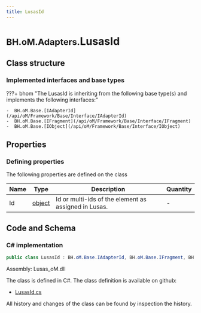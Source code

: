 ```yaml
---
title: LusasId
---
```


# <small>BH.oM.Adapters.</small>**LusasId**



## Class structure

### Implemented interfaces and base types

???+ bhom "The LusasId is inheriting from the following base type(s) and implements the following interfaces:"

    -  BH.oM.Base.[IAdapterId](/api/oM/Framework/Base/Interface/IAdapterId)
    -  BH.oM.Base.[IFragment](/api/oM/Framework/Base/Interface/IFragment)
    -  BH.oM.Base.[IObject](/api/oM/Framework/Base/Interface/IObject)


## Properties



### Defining properties

The following properties are defined on the class

| Name             | Type             | Description      | Quantity         |
|------------------|------------------|------------------|------------------|
| Id | [object](https://learn.microsoft.com/en-us/dotnet/api/System.Object?view=netstandard-2.0) | Id or multi-ids of the element as assigned in Lusas. | - |


## Code and Schema

### C# implementation

``` C# title="C#"
public class LusasId : BH.oM.Base.IAdapterId, BH.oM.Base.IFragment, BH.oM.Base.IObject
```

Assembly: Lusas_oM.dll

The class is defined in C#. The class definition is available on github:

- [LusasId.cs](https://github.com/BHoM/Lusas_Toolkit/blob/develop/Lusas_oM/Fragments\LusasId.cs)

All history and changes of the class can be found by inspection the history.
